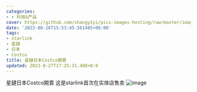 ```yaml
---
categories:
- - 科技&产品
cover: https://github.com/shangy1yi/picx-images-hosting/raw/master/image.5acwx3v34m80.png
date: '2023-08-26T15:53:45.561485+08:00'
tags:
- starlink
- 星鏈
- 日本
- Costco
title: 星鏈日本Costco開賣
updated: 2023-8-27T17:25:31.488+8:0
---
```

星鏈日本Costco開賣
这是starlink首次在实体店售卖
<img src="https://github.com/shangy1yi/picx-images-hosting/raw/master/image.5yh2kqot5lg0.png" alt="image" />

